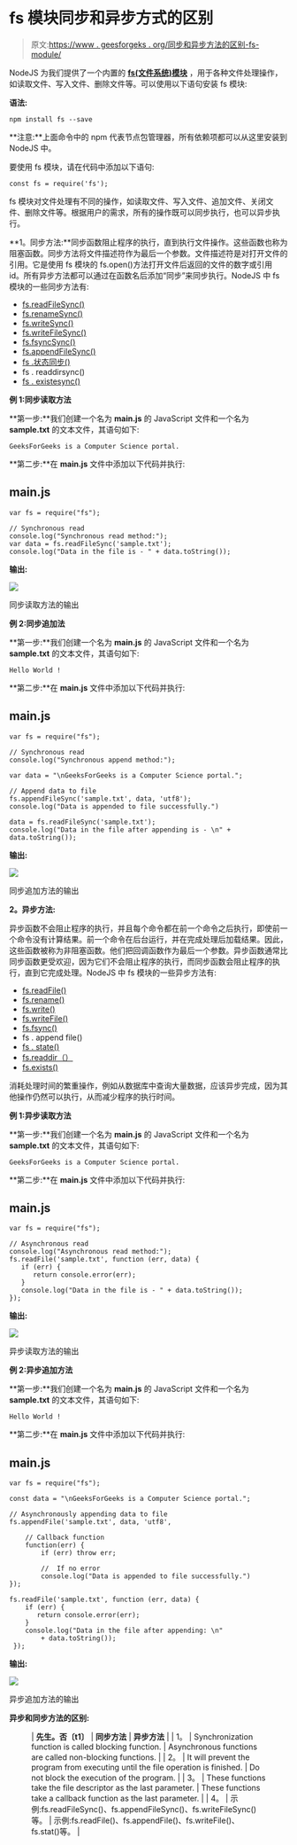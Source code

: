 # fs 模块同步和异步方式的区别

> 原文:[https://www . geesforgeks . org/同步和异步方法的区别-fs-module/](https://www.geeksforgeeks.org/difference-between-synchronous-and-asynchronous-method-of-fs-module/)

NodeJS 为我们提供了一个内置的 [**fs(文件系统)模块**](https://www.geeksforgeeks.org/tag/node-js-fs-module/) ，用于各种文件处理操作，如读取文件、写入文件、删除文件等。可以使用以下语句安装 fs 模块:

**语法:**

```
npm install fs --save
```

**注意:**上面命令中的 npm 代表节点包管理器，所有依赖项都可以从这里安装到 NodeJS 中。

要使用 fs 模块，请在代码中添加以下语句:

```
const fs = require('fs');
```

fs 模块对文件处理有不同的操作，如读取文件、写入文件、追加文件、关闭文件、删除文件等。根据用户的需求，所有的操作既可以同步执行，也可以异步执行。

**1。同步方法:**同步函数阻止程序的执行，直到执行文件操作。这些函数也称为阻塞函数。同步方法将文件描述符作为最后一个参数。文件描述符是对打开文件的引用。它是使用 fs 模块的 fs.open()方法打开文件后返回的文件的数字或引用 id。所有异步方法都可以通过在函数名后添加“同步”来同步执行。NodeJS 中 fs 模块的一些同步方法有:

*   [fs.readFileSync()](https://www.geeksforgeeks.org/node-js-fs-readfilesync-method/)
*   [fs.renameSync()](https://www.geeksforgeeks.org/node-js-fs-renamesync-method/)
*   [fs.writeSync()](https://www.geeksforgeeks.org/node-js-fs-writefilesync-method/)
*   [fs.writeFileSync()](https://www.geeksforgeeks.org/node-js-fs-writefilesync-method/)
*   [fs.fsyncSync()](https://www.geeksforgeeks.org/nodejs-fs-fsyncsync-method/)
*   [fs.appendFileSync()](https://www.geeksforgeeks.org/node-js-fs-appendfilesync-function/)
*   [fs .状态同步()](https://www.geeksforgeeks.org/node-js-fs-statsync-method/)
*   fs . readdirsync()
*   [fs . existesync()](https://www.geeksforgeeks.org/node-js-fs-existssync-method/)

**例 1:同步读取方法**

**第一步:**我们创建一个名为 **main.js** 的 JavaScript 文件和一个名为 **sample.txt** 的文本文件，其语句如下:

```
GeeksForGeeks is a Computer Science portal.
```

**第二步:**在 **main.js** 文件中添加以下代码并执行:

## main.js

```
var fs = require("fs");

// Synchronous read
console.log("Synchronous read method:");
var data = fs.readFileSync('sample.txt');
console.log("Data in the file is - " + data.toString());
```

**输出:**

![](img/70c1168c2dcebbb1101a107ae95d3fe1.png)

同步读取方法的输出

**例 2:同步追加法**

**第一步:**我们创建一个名为 **main.js** 的 JavaScript 文件和一个名为 **sample.txt** 的文本文件，其语句如下:

```
Hello World !
```

**第二步:**在 **main.js** 文件中添加以下代码并执行:

## main.js

```
var fs = require("fs");

// Synchronous read
console.log("Synchronous append method:");

var data = "\nGeeksForGeeks is a Computer Science portal.";

// Append data to file
fs.appendFileSync('sample.txt', data, 'utf8');
console.log("Data is appended to file successfully.")

data = fs.readFileSync('sample.txt');
console.log("Data in the file after appending is - \n" + data.toString());
```

**输出:**

![](img/6b23a72cb636ac6519f61fd0a6426b20.png)

同步追加方法的输出

**2。异步方法:**

异步函数不会阻止程序的执行，并且每个命令都在前一个命令之后执行，即使前一个命令没有计算结果。前一个命令在后台运行，并在完成处理后加载结果。因此，这些函数被称为非阻塞函数。他们把回调函数作为最后一个参数。异步函数通常比同步函数更受欢迎，因为它们不会阻止程序的执行，而同步函数会阻止程序的执行，直到它完成处理。NodeJS 中 fs 模块的一些异步方法有:

*   [fs.readFile()](https://www.geeksforgeeks.org/node-js-fs-readfile-method/)
*   [fs.rename()](https://www.geeksforgeeks.org/node-js-fs-rename-method/)
*   [fs.write()](https://www.geeksforgeeks.org/node-js-fs-write-method/)
*   [fs.writeFile()](https://www.geeksforgeeks.org/node-js-fs-writefile-method/)
*   [fs.fsync()](https://www.geeksforgeeks.org/node-js-fs-fsync-method/)
*   fs . append file()
*   [fs . state()](https://www.geeksforgeeks.org/node-js-fs-stat-method/)
*   [fs.readdir（）](https://www.geeksforgeeks.org/node-js-fs-readdir-method/)
*   [fs.exists()](https://www.geeksforgeeks.org/node-js-fs-exists-method/)

消耗处理时间的繁重操作，例如从数据库中查询大量数据，应该异步完成，因为其他操作仍然可以执行，从而减少程序的执行时间。

**例 1:异步读取方法**

**第一步:**我们创建一个名为 **main.js** 的 JavaScript 文件和一个名为 **sample.txt** 的文本文件，其语句如下:

```
GeeksForGeeks is a Computer Science portal.
```

**第二步:**在 **main.js** 文件中添加以下代码并执行:

## main.js

```
var fs = require("fs");

// Asynchronous read
console.log("Asynchronous read method:");
fs.readFile('sample.txt', function (err, data) {
   if (err) {
      return console.error(err);
   }
   console.log("Data in the file is - " + data.toString());
});
```

**输出:**

![](img/e10b51d6d500e58805cadc4ca75321ab.png)

异步读取方法的输出

**例 2:异步追加方法**

**第一步:**我们创建一个名为 **main.js** 的 JavaScript 文件和一个名为 **sample.txt** 的文本文件，其语句如下:

```
Hello World !
```

**第二步:**在 **main.js** 文件中添加以下代码并执行:

## main.js

```
var fs = require("fs");

const data = "\nGeeksForGeeks is a Computer Science portal.";

// Asynchronously appending data to file
fs.appendFile('sample.txt', data, 'utf8',

    // Callback function
    function(err) { 
        if (err) throw err;

        //  If no error
        console.log("Data is appended to file successfully.")
});

fs.readFile('sample.txt', function (err, data) {
    if (err) {
       return console.error(err);
    }
    console.log("Data in the file after appending: \n"
        + data.toString());
 });
```

**输出:**

![](img/78386762e7cde9d126b0c7c1dd875b6e.png)

异步追加方法的输出

**异步和同步方法的区别:**

<figure class="table">

| **先生。否〔t1〕** | **同步方法** | **异步方法** |
| 1。 | Synchronization function is called blocking function. | Asynchronous functions are called non-blocking functions. |
| 2。 | It will prevent the program from executing until the file operation is finished. | Do not block the execution of the program. |
| 3。 | These functions take the file descriptor as the last parameter. | These functions take a callback function as the last parameter. |
| 4。 | 示例:fs.readFileSync()、fs.appendFileSync()、fs.writeFileSync()等。 | 示例:fs.readFile()、fs.appendFile()、fs.writeFile()、fs.stat()等。 |

</figure>